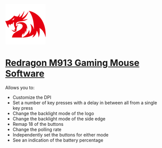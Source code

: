 ![redragon-m913 Logo](https://raw.githubusercontent.com/Zoullx/chocolatey-packages/master/redragon-m913/redragon.png "Redragon M913 Gaming Mouse Software Logo")

# [Redragon M913 Gaming Mouse Software](https://community.chocolatey.org/packages/redragon-m913)

Allows you to:

- Customize the DPI
- Set a number of key presses with a delay in between all from a single key press
- Change the backlight mode of the logo
- Change the backlight mode of the side edge
- Remap 18 of the buttons
- Change the polling rate
- Independently set the buttons for either mode
- See an indication of the battery percentage
